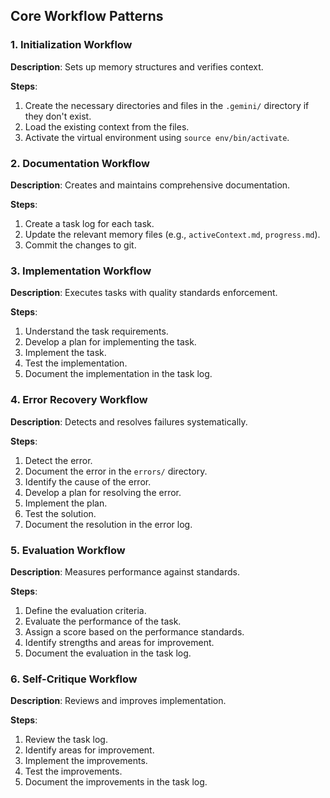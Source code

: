 ## Core Workflow Patterns

### 1. Initialization Workflow

**Description**: Sets up memory structures and verifies context.

**Steps**:
1.  Create the necessary directories and files in the `.gemini/` directory if they don't exist.
2.  Load the existing context from the files.
3.  Activate the virtual environment using `source env/bin/activate`.

### 2. Documentation Workflow

**Description**: Creates and maintains comprehensive documentation.

**Steps**:
1.  Create a task log for each task.
2.  Update the relevant memory files (e.g., `activeContext.md`, `progress.md`).
3.  Commit the changes to git.

### 3. Implementation Workflow

**Description**: Executes tasks with quality standards enforcement.

**Steps**:
1.  Understand the task requirements.
2.  Develop a plan for implementing the task.
3.  Implement the task.
4.  Test the implementation.
5.  Document the implementation in the task log.

### 4. Error Recovery Workflow

**Description**: Detects and resolves failures systematically.

**Steps**:
1.  Detect the error.
2.  Document the error in the `errors/` directory.
3.  Identify the cause of the error.
4.  Develop a plan for resolving the error.
5.  Implement the plan.
6.  Test the solution.
7.  Document the resolution in the error log.

### 5. Evaluation Workflow

**Description**: Measures performance against standards.

**Steps**:
1.  Define the evaluation criteria.
2.  Evaluate the performance of the task.
3.  Assign a score based on the performance standards.
4.  Identify strengths and areas for improvement.
5.  Document the evaluation in the task log.

### 6. Self-Critique Workflow

**Description**: Reviews and improves implementation.

**Steps**:
1.  Review the task log.
2.  Identify areas for improvement.
3.  Implement the improvements.
4.  Test the improvements.
5.  Document the improvements in the task log.
